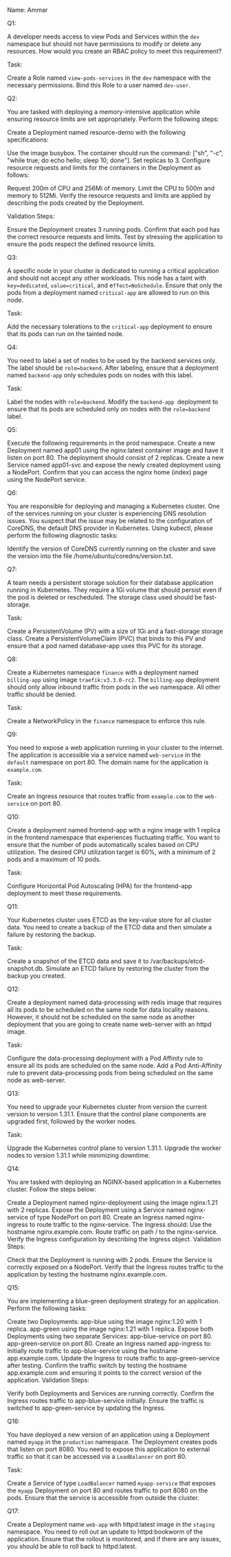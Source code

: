 Name: Ammar

Q1:

A developer needs access to view Pods and Services within the `dev` namespace but should not have permissions to modify or delete any resources. How would you create an RBAC policy to meet this requirement?

Task:

Create a Role named `view-pods-services` in the `dev` namespace with the necessary permissions.
Bind this Role to a user named `dev-user`.


Q2:

You are tasked with deploying a memory-intensive application while ensuring resource limits are set appropriately. Perform the following steps:

Create a Deployment named resource-demo with the following specifications:

Use the image busybox.
The container should run the command: ["sh", "-c", "while true; do echo hello; sleep 10; done"].
Set replicas to 3.
Configure resource requests and limits for the containers in the Deployment as follows:

Request 200m of CPU and 256Mi of memory.
Limit the CPU to 500m and memory to 512Mi.
Verify the resource requests and limits are applied by describing the pods created by the Deployment.

Validation Steps:

Ensure the Deployment creates 3 running pods.
Confirm that each pod has the correct resource requests and limits.
Test by stressing the application to ensure the pods respect the defined resource limits.


Q3:

A specific node in your cluster is dedicated to running a critical application and should not accept any other workloads. This node has a taint with `key=dedicated`, `value=critical`, and e`ffect=NoSchedule`. Ensure that only the pods from a deployment named `critical-app` are allowed to run on this node.

Task:

Add the necessary tolerations to the `critical-app` deployment to ensure that its pods can run on the tainted node.


Q4:

You need to label a set of nodes to be used by the backend services only. The label should be `role=backend`. After labeling, ensure that a deployment named `backend-app` only schedules pods on nodes with this label.

Task:

Label the nodes with `role=backend`.
Modify the `backend-app `deployment to ensure that its pods are scheduled only on nodes with the `role=backend` label.


Q5:

Execute the following requirements in the prod namespace. Create a new Deployment named app01 using the nginx:latest container image and have it listen on port 80. The deployment should consist of 2 replicas. Create a new Service named app01-svc and expose the newly created deployment using a NodePort. Confirm that you can access the nginx home (index) page using the NodePort service.



Q6:

You are responsible for deploying and managing a Kubernetes cluster. One of the services running on your cluster is experiencing DNS resolution issues. You suspect that the issue may be related to the configuration of CoreDNS, the default DNS provider in Kubernetes. Using kubectl, please perform the following diagnostic tasks:

Identify the version of CoreDNS currently running on the cluster and save the version into the file /home/ubuntu/coredns/version.txt. 


Q7:

A team needs a persistent storage solution for their database application running in Kubernetes. They require a 1Gi volume that should persist even if the pod is deleted or rescheduled. The storage class used should be fast-storage.

Task:

Create a PersistentVolume (PV) with a size of 1Gi and a fast-storage storage class.
Create a PersistentVolumeClaim (PVC) that binds to this PV and ensure that a pod named database-app uses this PVC for its storage.


Q8:

Create a Kubernetes namespace `finance` with a deployment named `billing-app` using image `traefik:v3.3.0-rc2`. The `billing-app` deployment should only allow inbound traffic from pods in the `web` namespace. All other traffic should be denied.

Task:

Create a NetworkPolicy in the `finance` namespace to enforce this rule.


Q9:

You need to expose a web application running in your cluster to the internet. The application is accessible via a service named `web-service` in the `default` namespace on port 80. The domain name for the application is `example.com`.

Task:

Create an Ingress resource that routes traffic from `example.com` to the `web-service` on port 80.



Q10:

Create a deployment named frontend-app with a nginx image with 1 replica in the frontend namespace that experiences fluctuating traffic. You want to ensure that the number of pods automatically scales based on CPU utilization. The desired CPU utilization target is 60%, with a minimum of 2 pods and a maximum of 10 pods.

Task:

Configure Horizontal Pod Autoscaling (HPA) for the frontend-app deployment to meet these requirements.


Q11:

Your Kubernetes cluster uses ETCD as the key-value store for all cluster data. You need to create a backup of the ETCD data and then simulate a failure by restoring the backup.

Task:

Create a snapshot of the ETCD data and save it to /var/backups/etcd-snapshot.db.
Simulate an ETCD failure by restoring the cluster from the backup you created.


Q12:

Create a deployment named data-processing with redis image that requires all its pods to be scheduled on the same node for data locality reasons. However, it should not be scheduled on the same node as another deployment that you are going to create name web-server with an httpd image.

Task:

Configure the data-processing deployment with a Pod Affinity rule to ensure all its pods are scheduled on the same node.
Add a Pod Anti-Affinity rule to prevent data-processing pods from being scheduled on the same node as web-server.


Q13:

You need to upgrade your Kubernetes cluster from version the current version to version 1.31.1. Ensure that the control plane components are upgraded first, followed by the worker nodes.

Task:

Upgrade the Kubernetes control plane to version 1.31.1.
Upgrade the worker nodes to version 1.31.1 while minimizing downtime.

Q14:

You are tasked with deploying an NGINX-based application in a Kubernetes cluster. Follow the steps below:

Create a Deployment named nginx-deployment using the image nginx:1.21 with 2 replicas.
Expose the Deployment using a Service named nginx-service of type NodePort on port 80.
Create an Ingress named nginx-ingress to route traffic to the nginx-service. The Ingress should:
Use the hostname nginx.example.com.
Route traffic on path / to the nginx-service.
Verify the Ingress configuration by describing the Ingress object.
Validation Steps:

Check that the Deployment is running with 2 pods.
Ensure the Service is correctly exposed on a NodePort.
Verify that the Ingress routes traffic to the application by testing the hostname nginx.example.com.


Q15:

You are implementing a blue-green deployment strategy for an application. Perform the following tasks:

Create two Deployments:
app-blue using the image nginx:1.20 with 1 replica.
app-green using the image nginx:1.21 with 1 replica.
Expose both Deployments using two separate Services:
app-blue-service on port 80.
app-green-service on port 80.
Create an Ingress named app-ingress to:
Initially route traffic to app-blue-service using the hostname app.example.com.
Update the Ingress to route traffic to app-green-service after testing.
Confirm the traffic switch by testing the hostname app.example.com and ensuring it points to the correct version of the application.
Validation Steps:

Verify both Deployments and Services are running correctly.
Confirm the Ingress routes traffic to app-blue-service initially.
Ensure the traffic is switched to app-green-service by updating the Ingress.



Q16:

You have deployed a new version of an application using a Deployment named `myapp` in the `production` namespace. The Deployment creates pods that listen on port 8080. You need to expose this application to external traffic so that it can be accessed via a `LoadBalancer` on port 80.

Task:

Create a Service of type `LoadBalancer` named `myapp-service` that exposes the `myapp` Deployment on port 80 and routes traffic to port 8080 on the pods.
Ensure that the service is accessible from outside the cluster.


Q17:

Create a Deployment name `web-app` with httpd:latest image in the `staging` namespace. You need to roll out an update to httpd:bookworm of the application. Ensure that the rollout is monitored, and if there are any issues, you should be able to roll back to httpd:latest.





